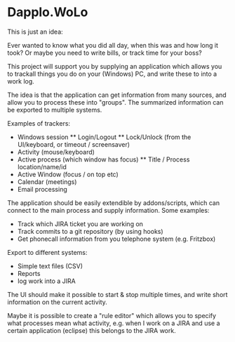 # Dapplo.WoLo

This is just an idea:

Ever wanted to know what you did all day, when this was and how long it took?
Or maybe you need to write bills, or track time for your boss?
 
This project will support you by supplying an application which allows you to trackall things you do on your (Windows) PC, and write these to into a work log.

The idea is that the application can get information from many sources, and allow you to process these into "groups". The summarized information can be exported to multiple systems.

Examples of trackers:

* Windows session
** Login/Logout
** Lock/Unlock (from the UI/keyboard, or timeout / screensaver)
* Activity (mouse/keyboard)
* Active process (which window has focus)
** Title / Process location/name/id
* Active Window (focus / on top etc)
* Calendar (meetings)
* Email processing

The application should be easily extendible by addons/scripts, which can connect to the main process and supply information. Some examples:

* Track which JIRA ticket you are working on
* Track commits to a git repository (by using hooks)
* Get phonecall information from you telephone system (e.g. Fritzbox)

Export to different systems:

* Simple text files (CSV)
* Reports
* log work into a JIRA

The UI should make it possible to start & stop multiple times, and write short information on the current activity.

Maybe it is possible to create a "rule editor" which allows you to specify what processes mean what activity, e.g. when I work on a JIRA and use a certain application (eclipse) this belongs to the JIRA work.
